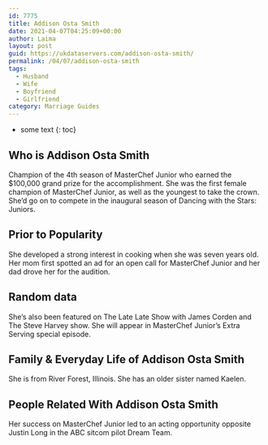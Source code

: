 ```yaml
---
id: 7775
title: Addison Osta Smith
date: 2021-04-07T04:25:09+00:00
author: Laima
layout: post
guid: https://ukdataservers.com/addison-osta-smith/
permalink: /04/07/addison-osta-smith
tags:
  - Husband
  - Wife
  - Boyfriend
  - Girlfriend
category: Marriage Guides
---
```


* some text
{: toc}


## Who is Addison Osta Smith
                  
                  
                  
Champion of the 4th season of MasterChef Junior who earned the $100,000 grand prize for the accomplishment. She was the first female champion of MasterChef Junior, as well as the youngest to take the crown. She&#8217;d go on to compete in the inaugural season of Dancing with the Stars: Juniors. 
                  
              
            
              
            
                
                
                
## Prior to Popularity
                  
                  
                  
She developed a strong interest in cooking when she was seven years old. Her mom first spotted an ad for an open call for MasterChef Junior and her dad drove her for the audition. 
                  
              
            
              
            
                
                
                
## Random data
                  
                  
                  
She&#8217;s also been featured on The Late Late Show with James Corden and The Steve Harvey show. She will appear in MasterChef Junior&#8217;s Extra Serving special episode. 
                  
              
            
              
            
                
                
                
## Family & Everyday Life of Addison Osta Smith
                  
                  
                  
She is from River Forest, Illinois. She has an older sister named Kaelen. 
                  
              
            
              
            
                
                
                
## People Related With Addison Osta Smith
                  
                  
                  
Her success on MasterChef Junior led to an acting opportunity opposite Justin Long in the ABC sitcom pilot Dream Team. 
                  
              
            
              
            
                
              
            
              
              
            
            
              
            
          
          
          